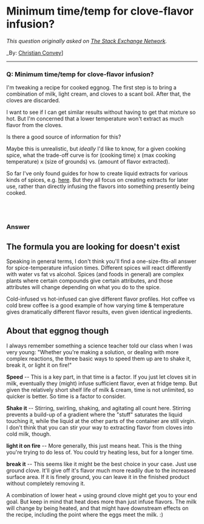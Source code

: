 ﻿# Minimum time/temp for clove-flavor infusion?

_This question originally asked on [The Stack Exchange Network](https://cooking.stackexchange.com/q/119724)._

_By: [Christian Convey](https://cooking.stackexchange.com/u/97718)]
<br><hr>
### Q: Minimum time/temp for clove-flavor infusion?
<p>I'm tweaking a recipe for cooked eggnog. The first step is to bring a combination of milk, light cream, and cloves to a scant boil.  After that, the cloves are discarded.</p>
<p>I want to see if I can get similar results without having to get that mixture so hot.  But I'm concerned that a lower temperature won't extract as much flavor from the cloves.</p>
<p>Is there a good source of information for this?</p>
<p>Maybe this is unrealistic, but <em>ideally</em> I'd like to know, for a given cooking spice, what the trade-off curve is for (cooking time) x (max cooking temperature) x (size of grounds) vs. (amount of flavor extracted).</p>
<p>So far I've only found guides for how to create liquid extracts for various kinds of spices, e.g. <a href="https://pubs.rsc.org/en/content/articlehtml/2017/ra/c7ra04803c" rel="nofollow noreferrer">here</a>.  But they all focus on creating extracts for later use, rather than directly infusing the flavors into something presently being cooked.</p>

<br><br>
### Answer 
<h2>The formula you are looking for doesn't exist</h2>
<p>Speaking in general terms, I don't think you'll find a one-size-fits-all answer for spice-temperature infusion times. Different spices will react differently with water vs fat vs alcohol. Spices (and foods in general) are complex plants where certain compounds give certain attributes, and those attributes will change depending on what you do to the spice.</p>
<p>Cold-infused vs hot-infused can give different flavor profiles. Hot coffee vs cold brew coffee is a good example of how varying time &amp; temperature gives dramatically different flavor results, even given identical ingredients.</p>
<h2>About that eggnog though</h2>
<p>I always remember something a science teacher told our class when I was very young: &quot;Whether you're making a solution, or dealing with more complex reactions, the three basic ways to speed them up are to shake it, break it, or light it on fire!&quot;</p>
<p><strong>Speed</strong> -- This is a key part, in that time is a factor. If you just let cloves sit in milk, eventually they (might) infuse sufficient flavor, even at fridge temp. But given the relatively short shelf life of milk &amp; cream, time is not unlimited, so quicker is better. So time is a factor to consider.</p>
<p><strong>Shake it</strong> -- Stirring, swirling, shaking, and agitating all count here. Stirring prevents a build-up of a gradient where the &quot;stuff&quot; saturates the liquid touching it, while the liquid at the other parts of the container are still virgin. I don't think that you can stir your way to extracting flavor from cloves into cold milk, though.</p>
<p><strong>light it on fire</strong> -- More generally, this just means heat. This is the thing you're trying to do less of. You could try heating less, but for a longer time.</p>
<p><strong>break it</strong> -- This seems like it might be the best choice in your case. Just use ground clove. It'll give off it's flavor much more readily due to the increased surface area. If it is finely ground, you can leave it in the finished product without completely removing it.</p>
<p>A combination of lower heat + using ground clove might get you to your end goal. But keep in mind that heat does more than just infuse flavors. The milk will change by being heated, and that might have downstream effects on the recipe, including the point where the eggs meet the milk. :)</p>

